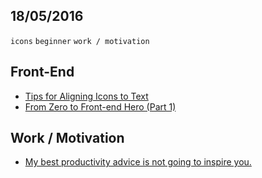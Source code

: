 18/05/2016
----------

`icons` `beginner` `work / motivation` 

## Front-End

- [Tips for Aligning Icons to Text](https://css-tricks.com/tips-aligning-icons-text/)
- [From Zero to Front-end Hero (Part 1)](https://medium.freecodecamp.com/from-zero-to-front-end-hero-part-1-7d4f7f0bff02#.ft1q4qpb5)
 
## Work / Motivation

- [My best productivity advice is not going to inspire you.](https://medium.com/@jonwestenberg/my-best-productivity-advice-is-not-going-to-inspire-you-240ec1baecc#.p9hg6c4vh)
